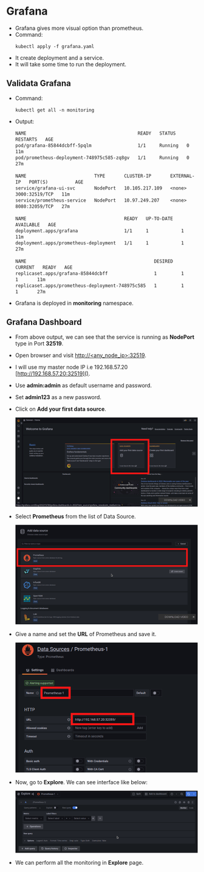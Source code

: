 
# <b>Grafana</b>
- Grafana gives more visual option than prometheus.
- Command:
    ```
    kubectl apply -f grafana.yaml
    ```
- It create deployment and a service.
- It will take some time to run the deployment.

## <b>Validata Grafana</b>
- Command: 
    ```
    kubectl get all -n monitoring
    ```
- Output:
    ```
    NAME                                         READY   STATUS    RESTARTS   AGE
    pod/grafana-85844dcbff-5pqlm                 1/1     Running   0          11m
    pod/prometheus-deployment-748975c585-zq8gv   1/1     Running   0          27m

    NAME                         TYPE       CLUSTER-IP       EXTERNAL-IP   PORT(S)          AGE
    service/grafana-ui-svc       NodePort   10.105.217.109   <none>        3000:32519/TCP   11m
    service/prometheus-service   NodePort   10.97.249.207    <none>        8080:32059/TCP   27m

    NAME                                    READY   UP-TO-DATE   AVAILABLE   AGE
    deployment.apps/grafana                 1/1     1            1           11m
    deployment.apps/prometheus-deployment   1/1     1            1           27m

    NAME                                               DESIRED   CURRENT   READY   AGE
    replicaset.apps/grafana-85844dcbff                 1         1         1       11m
    replicaset.apps/prometheus-deployment-748975c585   1         1         1       27m
    ```

- Grafana is deployed in <b>monitoring</b> namespace.

## <b>Grafana Dashboard</b>
- From above output, we can see that the service is running as <b>NodePort</b> type in Port <b>32519</b>.
- Open browser and visit [http://<any_node_ip>:32519]().
- I will use my master node IP i.e 192.168.57.20 [http://192.168.57.20:32519]().
- Use <b>admin:admin</b> as default username and password.
- Set <b>admin123</b> as a new password.
- Click on <b>Add your first data source</b>.

    <img src="../../Images/grafana-dashboard.png">

- Select <b>Prometheus</b> from the list of Data Source.

    <img src="../../Images/grafana-addSource.png">

- Give a name and set the <b>URL</b> of Prometheus and save it.

    <img src="../../Images/grafana-promethus-setup.png">

- Now, go to <b>Explore</b>. We can see interface like below:
    
    <img src="../../Images/grafana-explore.png">

- We can perform all the monitoring in <b>Explore</b> page.